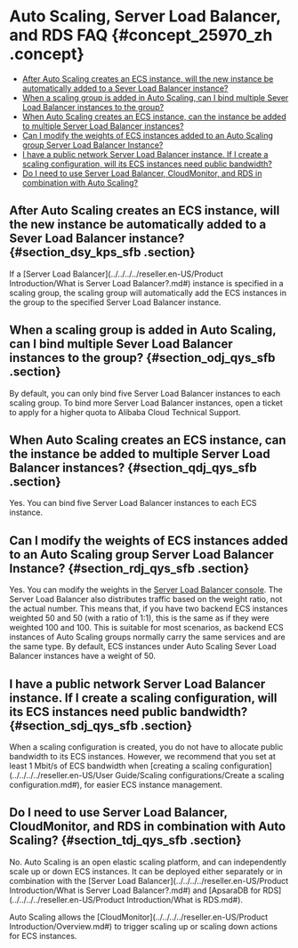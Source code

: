 # Auto Scaling, Server Load Balancer, and RDS FAQ {#concept_25970_zh .concept}

-   [After Auto Scaling creates an ECS instance, will the new instance be automatically added to a Sever Load Balancer instance?](#)
-   [When a scaling group is added in Auto Scaling, can I bind multiple Sever Load Balancer instances to the group?](#)
-   [When Auto Scaling creates an ECS instance, can the instance be added to multiple Server Load Balancer instances?](#)
-   [Can I modify the weights of ECS instances added to an Auto Scaling group Server Load Balancer Instance?](#)
-   [I have a public network Server Load Balancer instance. If I create a scaling configuration, will its ECS instances need public bandwidth?](#)
-   [Do I need to use Server Load Balancer, CloudMonitor, and RDS in combination with Auto Scaling?](#)

## After Auto Scaling creates an ECS instance, will the new instance be automatically added to a Sever Load Balancer instance? {#section_dsy_kps_sfb .section}

If a [Server Load Balancer](../../../../reseller.en-US/Product Introduction/What is Server Load Balancer?.md#) instance is specified in a scaling group, the scaling group will automatically add the ECS instances in the group to the specified Server Load Balancer instance.

## When a scaling group is added in Auto Scaling, can I bind multiple Sever Load Balancer instances to the group? {#section_odj_qys_sfb .section}

By default, you can only bind five Server Load Balancer instances to each scaling group. To bind more Server Load Balancer instances, open a ticket to apply for a higher quota to Alibaba Cloud Technical Support.

## When Auto Scaling creates an ECS instance, can the instance be added to multiple Server Load Balancer instances? {#section_qdj_qys_sfb .section}

Yes. You can bind five Server Load Balancer instances to each ECS instance.

## Can I modify the weights of ECS instances added to an Auto Scaling group Server Load Balancer Instance? {#section_rdj_qys_sfb .section}

Yes. You can modify the weights in the [Server Load Balancer console](https://partners-intl.console.aliyun.com/#/slb). The Server Load Balancer also distributes traffic based on the weight ratio, not the actual number. This means that, if you have two backend ECS instances weighted 50 and 50 \(with a ratio of 1:1\), this is the same as if they were weighted 100 and 100. This is suitable for most scenarios, as backend ECS instances of Auto Scaling groups normally carry the same services and are the same type. By default, ECS instances under Auto Scaling Sever Load Balancer instances have a weight of 50.

## I have a public network Server Load Balancer instance. If I create a scaling configuration, will its ECS instances need public bandwidth? {#section_sdj_qys_sfb .section}

When a scaling configuration is created, you do not have to allocate public bandwidth to its ECS instances. However, we recommend that you set at least 1 Mbit/s of ECS bandwidth when [creating a scaling configuration](../../../../reseller.en-US/User Guide/Scaling configurations/Create a scaling configuration.md#), for easier ECS instance management.

## Do I need to use Server Load Balancer, CloudMonitor, and RDS in combination with Auto Scaling? {#section_tdj_qys_sfb .section}

No. Auto Scaling is an open elastic scaling platform, and can independently scale up or down ECS instances. It can be deployed either separately or in combination with the [Server Load Balancer](../../../../reseller.en-US/Product Introduction/What is Server Load Balancer?.md#) and [ApsaraDB for RDS](../../../../reseller.en-US/Product Introduction/What is RDS.md#).

Auto Scaling allows the [CloudMonitor](../../../../reseller.en-US/Product Introduction/Overview.md#) to trigger scaling up or scaling down actions for ECS instances.

